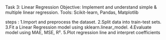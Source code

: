 Task 3: Linear Regression
    Objective: Implement and understand simple & multiple linear regression. 
    Tools:  Scikit-learn, Pandas, Matplotlib

steps :
 1.Import and preprocess the dataset.
 2.Split data into train-test sets.
 3.Fit a Linear Regression model using sklearn.linear_model.
 4.Evaluate model using MAE, MSE, R².
 5.Plot regression line and interpret coefficients

